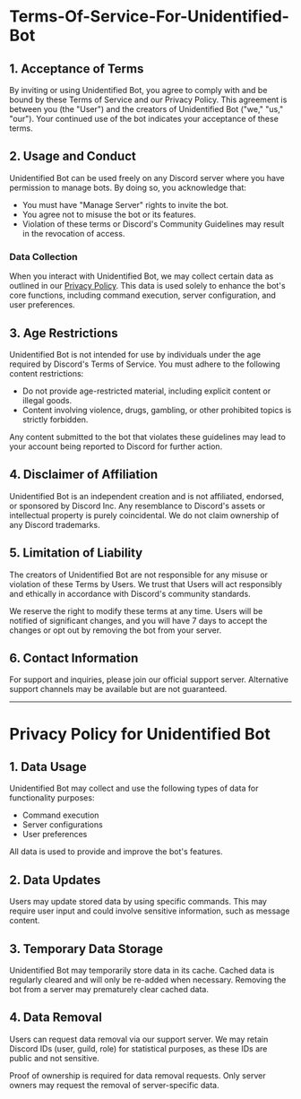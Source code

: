 # Terms-Of-Service-For-Unidentified-Bot



## 1. Acceptance of Terms

By inviting or using Unidentified Bot, you agree to comply with and be bound by these Terms of Service and our Privacy Policy. This agreement is between you (the "User") and the creators of Unidentified Bot ("we," "us," "our"). Your continued use of the bot indicates your acceptance of these terms.

## 2. Usage and Conduct

Unidentified Bot can be used freely on any Discord server where you have permission to manage bots. By doing so, you acknowledge that:

- You must have "Manage Server" rights to invite the bot.
- You agree not to misuse the bot or its features.
- Violation of these terms or Discord's Community Guidelines may result in the revocation of access.

### Data Collection

When you interact with Unidentified Bot, we may collect certain data as outlined in our [Privacy Policy](#privacy-policy). This data is used solely to enhance the bot's core functions, including command execution, server configuration, and user preferences.

## 3. Age Restrictions

Unidentified Bot is not intended for use by individuals under the age required by Discord's Terms of Service. You must adhere to the following content restrictions:

- Do not provide age-restricted material, including explicit content or illegal goods.
- Content involving violence, drugs, gambling, or other prohibited topics is strictly forbidden.

Any content submitted to the bot that violates these guidelines may lead to your account being reported to Discord for further action.

## 4. Disclaimer of Affiliation

Unidentified Bot is an independent creation and is not affiliated, endorsed, or sponsored by Discord Inc. Any resemblance to Discord's assets or intellectual property is purely coincidental. We do not claim ownership of any Discord trademarks.

## 5. Limitation of Liability

The creators of Unidentified Bot are not responsible for any misuse or violation of these Terms by Users. We trust that Users will act responsibly and ethically in accordance with Discord's community standards.

We reserve the right to modify these terms at any time. Users will be notified of significant changes, and you will have 7 days to accept the changes or opt out by removing the bot from your server.

## 6. Contact Information

For support and inquiries, please join our official support server. Alternative support channels may be available but are not guaranteed.

---

# Privacy Policy for Unidentified Bot

## 1. Data Usage

Unidentified Bot may collect and use the following types of data for functionality purposes:

- Command execution
- Server configurations
- User preferences

All data is used to provide and improve the bot's features.

## 2. Data Updates

Users may update stored data by using specific commands. This may require user input and could involve sensitive information, such as message content.

## 3. Temporary Data Storage

Unidentified Bot may temporarily store data in its cache. Cached data is regularly cleared and will only be re-added when necessary. Removing the bot from a server may prematurely clear cached data.

## 4. Data Removal

Users can request data removal via our support server. We may retain Discord IDs (user, guild, role) for statistical purposes, as these IDs are public and not sensitive.

Proof of ownership is required for data removal requests. Only server owners may request the removal of server-specific data.